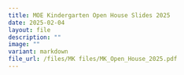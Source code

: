 ```yaml
---
title: MOE Kindergarten Open House Slides 2025
date: 2025-02-04
layout: file
description: ""
image: ""
variant: markdown
file_url: /files/MK files/MK_Open_House_2025.pdf
---
```

